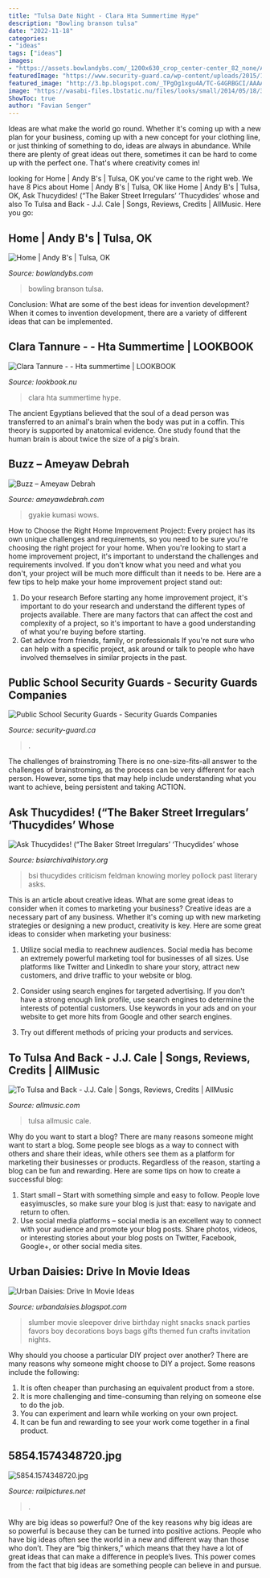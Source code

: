 ```yaml
---
title: "Tulsa Date Night - Clara Hta Summertime Hype"
description: "Bowling branson tulsa"
date: "2022-11-18"
categories:
- "ideas"
tags: ["ideas"]
images:
- "https://assets.bowlandybs.com/_1200x630_crop_center-center_82_none/ANB_Andy-B’s-Denton-Tx-Slider-1.jpg?mtime=20200923120529&amp;focal=none&amp;tmtime=20210603141513"
featuredImage: "https://www.security-guard.ca/wp-content/uploads/2015/11/20360611_SA.jpg"
featured_image: "http://3.bp.blogspot.com/_TPgOg1xgu4A/TC-G4GRBGCI/AAAAAAAAA-g/oIIdfS78aPg/s1600/IMG_2742.JPG"
image: "https://wasabi-files.lbstatic.nu/files/looks/small/2014/05/18/3770582_6.jpg?1400436942"
ShowToc: true
author: "Favian Senger"
---
```



Ideas are what make the world go round. Whether it's coming up with a new plan for your business, coming up with a new concept for your clothing line, or just thinking of something to do, ideas are always in abundance. While there are plenty of great ideas out there, sometimes it can be hard to come up with the perfect one. That's where creativity comes in!

	

		
looking for Home | Andy B&#039;s | Tulsa, OK you've came to the right web. We have 8 Pics about Home | Andy B&#039;s | Tulsa, OK like Home | Andy B&#039;s | Tulsa, OK, Ask Thucydides! (“The Baker Street Irregulars’ ‘Thucydides’ whose and also To Tulsa and Back - J.J. Cale | Songs, Reviews, Credits | AllMusic. Here you go:
		
    
## Home | Andy B&#039;s | Tulsa, OK

<img loading=lazy src="https://assets.bowlandybs.com/_1200x630_crop_center-center_82_none/ANB_Andy-B’s-Denton-Tx-Slider-1.jpg?mtime=20200923120529&amp;focal=none&amp;tmtime=20210603141513" onerror="this.onerror=null;this.src='https://tse3.mm.bing.net/th?id=OIP.cDxORJZ1fuK0Ai0zOW5TcgHaD4&amp;pid=15.1';" alt="Home | Andy B&#039;s | Tulsa, OK">

_Source: bowlandybs.com_

>bowling branson tulsa. 

	

Conclusion: What are some of the best ideas for invention development?
When it comes to invention development, there are a variety of different ideas that can be implemented.

    
## Clara Tannure - - Hta Summertime | LOOKBOOK

<img loading=lazy src="https://wasabi-files.lbstatic.nu/files/looks/small/2014/05/18/3770582_6.jpg?1400436942" onerror="this.onerror=null;this.src='https://tse1.mm.bing.net/th?id=OIP.tyAnBITlHWaLSCCmcyUUwAAAAA&amp;pid=15.1';" alt="Clara Tannure - - Hta summertime | LOOKBOOK">

_Source: lookbook.nu_

>clara hta summertime hype. 

	

The ancient Egyptians believed that the soul of a dead person was transferred to an animal's brain when the body was put in a coffin. This theory is supported by anatomical evidence. One study found that the human brain is about twice the size of a pig's brain.

    
## Buzz – Ameyaw Debrah

<img loading=lazy src="https://files.ameyawdebrah.com/wp-content/uploads/2021/08/23125902/PHOTO-2021-08-23-10-29-35.jpg" onerror="this.onerror=null;this.src='https://tse1.mm.bing.net/th?id=OIP.0AmWIFppMeGpVr-nNYcnqAHaE8&amp;pid=15.1';" alt="Buzz – Ameyaw Debrah">

_Source: ameyawdebrah.com_

>gyakie kumasi wows. 

	

How to Choose the Right Home Improvement Project: Every project has its own unique challenges and requirements, so you need to be sure you're choosing the right project for your home.
When you're looking to start a home improvement project, it's important to understand the challenges and requirements involved. If you don't know what you need and what you don't, your project will be much more difficult than it needs to be. Here are a few tips to help make your home improvement project stand out:
1. Do your research
Before starting any home improvement project, it's important to do your research and understand the different types of projects available. There are many factors that can affect the cost and complexity of a project, so it's important to have a good understanding of what you're buying before starting.
2. Get advice from friends, family, or professionals
If you're not sure who can help with a specific project, ask around or talk to people who have involved themselves in similar projects in the past.

    
## Public School Security Guards - Security Guards Companies

<img loading=lazy src="https://www.security-guard.ca/wp-content/uploads/2015/11/20360611_SA.jpg" onerror="this.onerror=null;this.src='https://tse4.mm.bing.net/th?id=OIP.-59-bKALQ7P4CwzvZaCB1wHaEK&amp;pid=15.1';" alt="Public School Security Guards - Security Guards Companies">

_Source: security-guard.ca_

>. 

	

The challenges of brainstroming
There is no one-size-fits-all answer to the challenges of brainstroming, as the process can be very different for each person. However, some tips that may help include understanding what you want to achieve, being persistent and taking ACTION.

    
## Ask Thucydides! (“The Baker Street Irregulars’ ‘Thucydides’ Whose

<img loading=lazy src="https://www.bsiarchivalhistory.org/BSI_Archival_History/Thucydides_dept_files/droppedImage_1.jpg" onerror="this.onerror=null;this.src='https://tse3.mm.bing.net/th?id=OIP.O2IDORAUZN_bvSFABVcllwAAAA&amp;pid=15.1';" alt="Ask Thucydides! (“The Baker Street Irregulars’ ‘Thucydides’ whose">

_Source: bsiarchivalhistory.org_

>bsi thucydides criticism feldman knowing morley pollock past literary asks. 

	

This is an article about creative ideas. What are some great ideas to consider when it comes to marketing your business?
Creative ideas are a necessary part of any business. Whether it's coming up with new marketing strategies or designing a new product, creativity is key. Here are some great ideas to consider when marketing your business: 
1. Utilize social media to reachnew audiences. Social media has become an extremely powerful marketing tool for businesses of all sizes. Use platforms like Twitter and LinkedIn to share your story, attract new customers, and drive traffic to your website or blog. 

2. Consider using search engines for targeted advertising. If you don't have a strong enough link profile, use search engines to determine the interests of potential customers. Use keywords in your ads and on your website to get more hits from Google and other search engines. 

3. Try out different methods of pricing your products and services.

    
## To Tulsa And Back - J.J. Cale | Songs, Reviews, Credits | AllMusic

<img loading=lazy src="http://cps-static.rovicorp.com/3/JPG_500/MI0001/282/MI0001282830.jpg?partner=allrovi.com" onerror="this.onerror=null;this.src='https://tse2.mm.bing.net/th?id=OIP._GiFH8_Gk6HiYG0xDyW--QHaFq&amp;pid=15.1';" alt="To Tulsa and Back - J.J. Cale | Songs, Reviews, Credits | AllMusic">

_Source: allmusic.com_

>tulsa allmusic cale. 

	

Why do you want to start a blog?
There are many reasons someone might want to start a blog. Some people see blogs as a way to connect with others and share their ideas, while others see them as a platform for marketing their businesses or products. Regardless of the reason, starting a blog can be fun and rewarding. Here are some tips on how to create a successful blog: 
1. Start small – Start with something simple and easy to follow. People love easyimuscles, so make sure your blog is just that: easy to navigate and return to often. 
2. Use social media platforms – social media is an excellent way to connect with your audience and promote your blog posts. Share photos, videos, or interesting stories about your blog posts on Twitter, Facebook, Google+, or other social media sites. 

    
## Urban Daisies: Drive In Movie Ideas

<img loading=lazy src="http://3.bp.blogspot.com/_TPgOg1xgu4A/TC-G4GRBGCI/AAAAAAAAA-g/oIIdfS78aPg/s1600/IMG_2742.JPG" onerror="this.onerror=null;this.src='https://tse3.mm.bing.net/th?id=OIP.7qob2T2nh9INLlfXJhhGrwHaLG&amp;pid=15.1';" alt="Urban Daisies: Drive In Movie Ideas">

_Source: urbandaisies.blogspot.com_

>slumber movie sleepover drive birthday night snacks snack parties favors boy decorations boys bags gifts themed fun crafts invitation nights. 

	

Why should you choose a particular DIY project over another?
There are many reasons why someone might choose to DIY a project. Some reasons include the following: 
1) It is often cheaper than purchasing an equivalent product from a store.
2) It is more challenging and time-consuming than relying on someone else to do the job.
3) You can experiment and learn while working on your own project.
4) It can be fun and rewarding to see your work come together in a final product.

    
## 5854.1574348720.jpg

<img loading=lazy src="https://www.railpictures.net/images/d2/8/5/4/5854.1574348720.jpg" onerror="this.onerror=null;this.src='https://tse4.mm.bing.net/th?id=OIP.X6Vte1wtPb7FHeichwJotwHaFB&amp;pid=15.1';" alt="5854.1574348720.jpg">

_Source: railpictures.net_

>. 

	

Why are big ideas so powerful?
One of the key reasons why big ideas are so powerful is because they can be turned into positive actions. People who have big ideas often see the world in a new and different way than those who don’t. They are “big thinkers,” which means that they have a lot of great ideas that can make a difference in people’s lives. This power comes from the fact that big ideas are something people can believe in and pursue.

